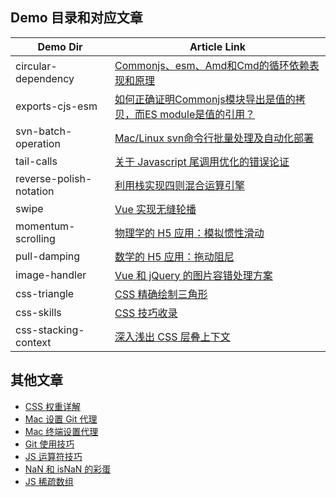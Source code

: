 ## Demo 目录和对应文章

| Demo Dir | Article Link |
|----------|--------------|
| circular-dependency | [Commonjs、esm、Amd和Cmd的循环依赖表现和原理](https://github.com/JunreyCen/blog-demo/issues/2) |
| exports-cjs-esm | [如何正确证明Commonjs模块导出是值的拷贝，而ES module是值的引用？](https://github.com/JunreyCen/blog-demo/issues/1) |
| svn-batch-operation | [Mac/Linux svn命令行批量处理及自动化部署](https://github.com/JunreyCen/blog-demo/issues/3) |
| tail-calls | [关于 Javascript 尾调用优化的错误论证](https://github.com/JunreyCen/blog-demo/issues/4) |
| reverse-polish-notation | [利用栈实现四则混合运算引擎](https://github.com/JunreyCen/blog-demo/issues/5) |
| swipe | [Vue 实现无缝轮播](https://github.com/JunreyCen/blog-demo/issues/6) |
| momentum-scrolling | [物理学的 H5 应用：模拟惯性滑动](https://github.com/JunreyCen/blog-demo/issues/7) |
| pull-damping | [数学的 H5 应用：拖动阻尼](https://github.com/JunreyCen/blog-demo/issues/8) |
| image-handler | [Vue 和 jQuery 的图片容错处理方案](https://github.com/JunreyCen/blog-demo/issues/9) |
| css-triangle | [CSS 精确绘制三角形](https://github.com/JunreyCen/blog/issues/16) |
| css-skills | [CSS 技巧收录](https://github.com/JunreyCen/blog/issues/17) |
| css-stacking-context | [深入浅出 CSS 层叠上下文](https://github.com/JunreyCen/blog/issues/19) |

## 其他文章

- [CSS 权重详解](https://github.com/JunreyCen/blog/issues/18)
- [Mac 设置 Git 代理](https://github.com/JunreyCen/blog/issues/15)
- [Mac 终端设置代理](https://github.com/JunreyCen/blog/issues/14)
- [Git 使用技巧](https://github.com/JunreyCen/blog/issues/13)
- [JS 运算符技巧](https://github.com/JunreyCen/blog/issues/12)
- [NaN 和 isNaN 的彩蛋](https://github.com/JunreyCen/blog/issues/11)
- [JS 稀疏数组](https://github.com/JunreyCen/blog/issues/10)